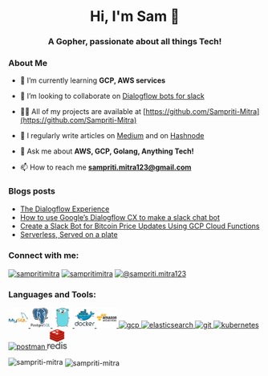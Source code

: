 <h1 align="center">Hi, I'm Sam 👋 </h1>
<h3 align="center">A Gopher, passionate about all things Tech!</h3>

### About Me
- 🌱 I’m currently learning **GCP, AWS services**

- 👯 I’m looking to collaborate on [Dialogflow bots for slack](https://github.com/Sampriti-Mitra/dialogflow-slack-sdk)

- 👨‍💻 All of my projects are available at [https://github.com/Sampriti-Mitra](https://github.com/Sampriti-Mitra)

- 📝 I regularly write articles on [Medium](https://medium.com/@sampriti.mitra123) and on [Hashnode](https://sampritimitra.hashnode.dev/)

- 💬 Ask me about **AWS, GCP, Golang, Anything Tech!**

- 📫 How to reach me **sampriti.mitra123@gmail.com**

### Blogs posts
<!-- BLOG-POST-LIST:START -->
- [The Dialogflow Experience](https://medium.com/google-cloud/the-dialogflow-experience-1a19e64187bd?source=rss-354cb6439702------2)
- [How to use Google’s Dialogflow CX to make a slack chat bot](https://levelup.gitconnected.com/how-to-use-googles-dialogflow-cx-to-make-a-slack-chat-bot-9fe3e8ca2fcf?source=rss-354cb6439702------2)
- [Create a Slack Bot for Bitcoin Price Updates Using GCP Cloud Functions](https://betterprogramming.pub/create-a-slack-bot-for-bitcoin-price-updates-using-gcp-cloud-functions-a672fc34287c?source=rss-354cb6439702------2)
- [Serverless, Served on a plate](https://levelup.gitconnected.com/serverless-served-on-a-plate-93af93afbe49?source=rss-354cb6439702------2)
<!-- BLOG-POST-LIST:END -->

<h3 align="left">Connect with me:</h3>
<p align="left">
<a href="https://dev.to/sampritimitra" target="blank"><img align="center" src="https://cdn.jsdelivr.net/npm/simple-icons@3.0.1/icons/dev-dot-to.svg" alt="sampritimitra" height="30" width="40" /></a>
<a href="https://linkedin.com/in/sampritimitra" target="blank"><img align="center" src="https://raw.githubusercontent.com/rahuldkjain/github-profile-readme-generator/master/src/images/icons/Social/linked-in-alt.svg" alt="sampritimitra" height="30" width="40" /></a>
<a href="https://medium.com/@sampriti.mitra123" target="blank"><img align="center" src="https://raw.githubusercontent.com/rahuldkjain/github-profile-readme-generator/master/src/images/icons/Social/medium.svg" alt="@sampriti.mitra123" height="30" width="40" /></a>
</p>

<h3 align="left">Languages and Tools:</h3>
<p align="left"> <a href="https://www.mysql.com/" target="_blank"> <img src="https://raw.githubusercontent.com/devicons/devicon/master/icons/mysql/mysql-original-wordmark.svg" alt="mysql" width="40" height="40"/> </a> <a href="https://www.postgresql.org" target="_blank"> <img src="https://raw.githubusercontent.com/devicons/devicon/master/icons/postgresql/postgresql-original-wordmark.svg" alt="postgresql" width="40" height="40"/> </a> <a href="https://golang.org" target="_blank"> <img src="https://raw.githubusercontent.com/devicons/devicon/master/icons/go/go-original.svg" alt="go" width="40" height="40"/> </a> <a href="https://www.docker.com/" target="_blank"> <img src="https://raw.githubusercontent.com/devicons/devicon/master/icons/docker/docker-original-wordmark.svg" alt="docker" width="40" height="40"/> </a> <a href="https://aws.amazon.com" target="_blank"> <img src="https://raw.githubusercontent.com/devicons/devicon/master/icons/amazonwebservices/amazonwebservices-original-wordmark.svg" alt="aws" width="40" height="40"/> </a> <a href="https://cloud.google.com" target="_blank"> <img src="https://www.vectorlogo.zone/logos/google_cloud/google_cloud-icon.svg" alt="gcp" width="40" height="40"/> </a> <a href="https://www.elastic.co" target="_blank"> <img src="https://www.vectorlogo.zone/logos/elastic/elastic-icon.svg" alt="elasticsearch" width="40" height="40"/> </a>  <a href="https://git-scm.com/" target="_blank"> <img src="https://www.vectorlogo.zone/logos/git-scm/git-scm-icon.svg" alt="git" width="40" height="40"/> </a> <a href="https://kubernetes.io" target="_blank"> <img src="https://www.vectorlogo.zone/logos/kubernetes/kubernetes-icon.svg" alt="kubernetes" width="40" height="40"/> </a>  <a href="https://postman.com" target="_blank"> <img src="https://www.vectorlogo.zone/logos/getpostman/getpostman-icon.svg" alt="postman" width="40" height="40"/> </a> <a href="https://redis.io" target="_blank"> <img src="https://raw.githubusercontent.com/devicons/devicon/master/icons/redis/redis-original-wordmark.svg" alt="redis" width="40" height="40"/> </a> </p>

<p><img align="left" src="https://github-readme-stats.vercel.app/api/top-langs?username=sampriti-mitra&show_icons=true&locale=en&layout=compact" alt="sampriti-mitra" /></p>

<p>&nbsp;<img align="center" src="https://github-readme-stats.vercel.app/api?username=sampriti-mitra&show_icons=true&locale=en" alt="sampriti-mitra" /></p>

